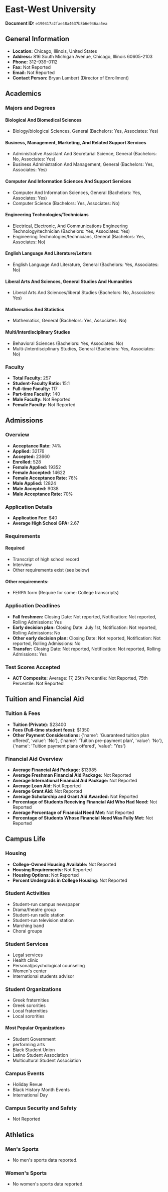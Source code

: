 # East-West University

**Document ID:** `e190417a2fae48a4637b8b6e946aa5ea`

## General Information

- **Location:** Chicago, Illinois, United States
- **Address:** 816 South Michigan Avenue, Chicago, Illinois 60605-2103
- **Phone:** 312-939-0112
- **Fax:** Not Reported
- **Email:** Not Reported
- **Contact Person:** Bryan Lambert (Director of Enrollment)

## Academics

### Majors and Degrees

#### Biological And Biomedical Sciences

- Biology/biological Sciences, General (Bachelors: Yes, Associates: Yes)

#### Business, Management, Marketing, And Related Support Services

- Administrative Assistant And Secretarial Science, General (Bachelors: No, Associates: Yes)
- Business Administration And Management, General (Bachelors: Yes, Associates: Yes)

#### Computer And Information Sciences And Support Services

- Computer And Information Sciences, General (Bachelors: Yes, Associates: Yes)
- Computer Science (Bachelors: Yes, Associates: No)

#### Engineering Technologies/Technicians

- Electrical, Electronic, And Communications Engineering Technology/technician (Bachelors: Yes, Associates: Yes)
- Engineering Technologies/technicians, General (Bachelors: Yes, Associates: No)

#### English Language And Literature/Letters

- English Language And Literature, General (Bachelors: Yes, Associates: No)

#### Liberal Arts And Sciences, General Studies And Humanities

- Liberal Arts And Sciences/liberal Studies (Bachelors: No, Associates: Yes)

#### Mathematics And Statistics

- Mathematics, General (Bachelors: Yes, Associates: No)

#### Multi/Interdisciplinary Studies

- Behavioral Sciences (Bachelors: Yes, Associates: No)
- Multi-/interdisciplinary Studies, General (Bachelors: Yes, Associates: No)

### Faculty

- **Total Faculty:** 257
- **Student-Faculty Ratio:** 15:1
- **Full-time Faculty:** 117
- **Part-time Faculty:** 140
- **Male Faculty:** Not Reported
- **Female Faculty:** Not Reported

## Admissions

### Overview

- **Acceptance Rate:** 74%
- **Applied:** 32176
- **Accepted:** 23660
- **Enrolled:** 528
- **Female Applied:** 19352
- **Female Accepted:** 14622
- **Female Acceptance Rate:** 76%
- **Male Applied:** 12824
- **Male Accepted:** 9038
- **Male Acceptance Rate:** 70%

### Application Details

- **Application Fee:** $40
- **Average High School GPA:** 2.67

### Requirements

#### Required

- Transcript of high school record
- Interview
- Other requirements exist (see below)

#### Other requirements:

- FERPA form (Require for some: College transcripts)

### Application Deadlines

- **Fall freshmen:** Closing Date: Not reported, Notification: Not reported, Rolling Admissions: Yes
- **Early decision plan:** Closing Date: July 1st, Notification: Not reported, Rolling Admissions: No
- **Other early decision plan:** Closing Date: Not reported, Notification: Not reported, Rolling Admissions: No
- **Transfer:** Closing Date: Not reported, Notification: Not reported, Rolling Admissions: Yes

### Test Scores Accepted

- **ACT Composite:** Average: 17, 25th Percentile: Not Reported, 75th Percentile: Not Reported

## Tuition and Financial Aid

### Tuition & Fees

- **Tuition (Private):** $23400
- **Fees (Full-time student fees):** $1350
- **Other Payment Considerations:** {'name': 'Guaranteed tuition plan offered', 'value': 'No'}, {'name': 'Tuition pre-payment plan', 'value': 'No'}, {'name': 'Tuition payment plans offered', 'value': 'Yes'}

### Financial Aid Overview

- **Average Financial Aid Package:** $13985
- **Average Freshman Financial Aid Package:** Not Reported
- **Average International Financial Aid Package:** Not Reported
- **Average Loan Aid:** Not Reported
- **Average Grant Aid:** Not Reported
- **Average Scholarship and Grant Aid Awarded:** Not Reported
- **Percentage of Students Receiving Financial Aid Who Had Need:** Not Reported
- **Average Percentage of Financial Need Met:** Not Reported
- **Percentage of Students Whose Financial Need Was Fully Met:** Not Reported

## Campus Life

### Housing

- **College-Owned Housing Available:** Not Reported
- **Housing Requirements:** Not Reported
- **Housing Options:** Not Reported
- **Percent Undergrads in College Housing:** Not Reported

### Student Activities

- Student-run campus newspaper
- Drama/theatre group
- Student-run radio station
- Student-run television station
- Marching band
- Choral groups

### Student Services

- Legal services
- Health clinic
- Personal/psychological counseling
- Women's center
- International students advisor

### Student Organizations

- Greek fraternities
- Greek sororities
- Local fraternities
- Local sororities

#### Most Popular Organizations

- Student Government
- performing arts
- Black Student Union
- Latino Student Association
- Multicultural Student Association

### Campus Events

- Holiday Revue
- Black History Month Events
- International Day

### Campus Security and Safety

- Not Reported

## Athletics

### Men's Sports

- No men's sports data reported.

### Women's Sports

- No women's sports data reported.
